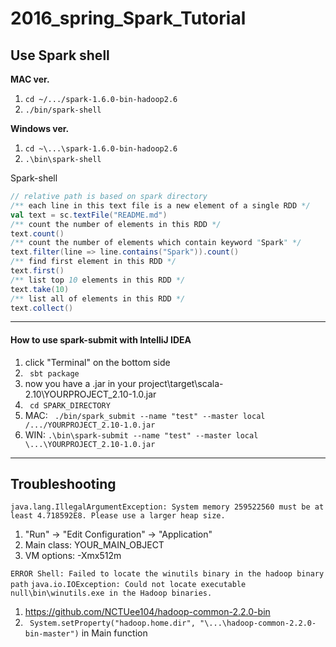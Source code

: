 # 2016_spring_Spark_Tutorial

## Use Spark shell

**MAC ver.**

1.  ``` cd ~/.../spark-1.6.0-bin-hadoop2.6 ```
2.  ``` ./bin/spark-shell ```

**Windows ver.**

1. ``` cd ~\...\spark-1.6.0-bin-hadoop2.6 ```
2. ``` .\bin\spark-shell ```

Spark-shell
```scala
// relative path is based on spark directory
/** each line in this text file is a new element of a single RDD */
val text = sc.textFile("README.md")
/** count the number of elements in this RDD */
text.count() 
/** count the number of elements which contain keyword "Spark" */
text.filter(line => line.contains("Spark")).count()
/** find first element in this RDD */
text.first()
/** list top 10 elements in this RDD */
text.take(10)
/** list all of elements in this RDD */
text.collect()
```

---

#### How to use spark-submit with IntelliJ IDEA

1. click "Terminal" on the bottom side
2. ``` sbt package```
3. now you have a .jar in your project\target\scala-2.10\YOURPROJECT_2.10-1.0.jar
4. ``` cd SPARK_DIRECTORY```
5. MAC: ``` ./bin/spark_submit --name "test" --master local /.../YOURPROJECT_2.10-1.0.jar```
6. WIN: ``` .\bin\spark-submit --name "test" --master local \...\YOURPROJECT_2.10-1.0.jar ```

---

## Troubleshooting
```java.lang.IllegalArgumentException: System memory 259522560 must be at least 4.718592E8. Please use a larger heap size.```

1. "Run" -> "Edit Configuration" -> "Application"
2. Main class: YOUR_MAIN_OBJECT
3. VM options: -Xmx512m

```ERROR Shell: Failed to locate the winutils binary in the hadoop binary path```
```java.io.IOException: Could not locate executable null\bin\winutils.exe in the Hadoop binaries.```

1. https://github.com/NCTUee104/hadoop-common-2.2.0-bin
2. ``` System.setProperty("hadoop.home.dir", "\...\hadoop-common-2.2.0-bin-master")``` in Main function


